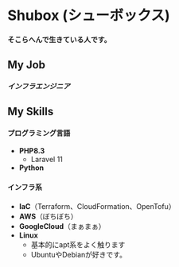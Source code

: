 # Shubox (シューボックス)

#### そこらへんで生きている人です。

## My Job

##### インフラエンジニア

## My Skills

#### プログラミング言語

- **PHP8.3**
  - Laravel 11
- **Python**
#### インフラ系

- **IaC**（Terraform、CloudFormation、OpenTofu）
- **AWS**（ぼちぼち）
- **GoogleCloud**（まぁまぁ）
- **Linux**
  - 基本的にapt系をよく触ります
  - UbuntuやDebianが好きです。


